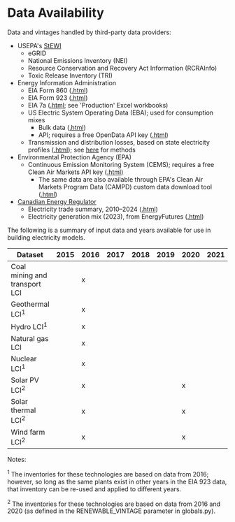 
# Data Availability

Data and vintages handled by third-party data providers:

- USEPA's [StEWI](https://github.com/USEPA/standardizedinventories#usepa-inventories-covered-by-data-reporting-year-current-version)
    - eGRID
    - National Emissions Inventory (NEI)
    - Resource Conservation and Recovery Act Information (RCRAInfo)
    - Toxic Release Inventory (TRI)
- Energy Information Administration
    - EIA Form 860 ([.html](https://www.eia.gov/electricity/data/eia860/))
    - EIA Form 923 ([.html](https://www.eia.gov/electricity/data/eia923/))
    - EIA 7a ([.html](https://www.eia.gov/coal/data.php); see 'Production' Excel workbooks)
    - US Electric System Operating Data (EBA); used for consumption mixes
        * Bulk data ([.html](https://www.eia.gov/opendata/v1/bulkfiles.php))
        * API; requires a free OpenData API key ([.html](https://www.eia.gov/opendata/))
    - Transmission and distribution losses, based on state electricity profiles ([.html](https://www.eia.gov/electricity/state/)); see [here](https://www.eia.gov/tools/faqs/faq.php?id=105&t=3) for methods
- Environmental Protection Agency (EPA)
    - Continuous Emission Monitoring System (CEMS); requires a free Clean Air Markets API key ([.html](https://www.epa.gov/power-sector/cam-api-portal#/api-key-signup))
        - The same data are also available through EPA's Clean Air Markets Program Data (CAMPD) custom data download tool ([.html](https://campd.epa.gov/data/custom-data-download))
- [Canadian Energy Regulator](https://www.cer-rec.gc.ca/en/about/index.html)
    - Electricity trade summary, 2010&ndash;2024 ([.html](https://www.cer-rec.gc.ca/en/data-analysis/energy-commodities/electricity/statistics/electricity-trade-summary/electricity-trade-summary-resume-echanges-commerciaux-electricite.xlsx))
    - Electricity generation mix (2023), from EnergyFutures ([.html](https://open.canada.ca/data/en/dataset/7643c948-d661-4d90-ab91-e9ac732fc737))

The following is a summary of input data and years available for use in building electricity models.

| Dataset | 2015 | 2016 | 2017 | 2018 | 2019 | 2020 | 2021 | 2022 |
|---|---|---|---|---|---|---|---|---|
| Coal mining and transport LCI | | x | | | | | | x |
| Geothermal LCI<sup>1</sup> | | x | | | | | | |
| Hydro LCI<sup>1</sup> | | x | | | | | | |
| Natural gas LCI | | x | | | | | | |
| Nuclear LCI<sup>1</sup> | | x | | | | | | |
| Solar PV LCI<sup>2</sup> | | x | | | | x | | |
| Solar thermal LCI<sup>2</sup> | | x | | | | x | | |
| Wind farm LCI<sup>2</sup> | | x | | | | x | | |

Notes:

<sup>1</sup> The inventories for these technologies are based on data from 2016; however, so long as the same plants exist in other years in the EIA 923 data, that inventory can be re-used and applied to different years.

<sup>2</sup> The inventories for these technologies are based on data from 2016 and 2020 (as defined in the RENEWABLE_VINTAGE parameter in globals.py).
